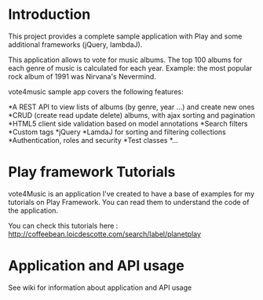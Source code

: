 # Introduction
This project provides a complete sample application with Play and some additional frameworks (jQuery, lambdaJ).

This application allows to vote for music albums. The top 100 albums for each genre of music is calculated for each year. Example: the most popular rock album of 1991 was Nirvana's Nevermind.

vote4music sample app covers the following features:

*A REST API to view lists of albums (by genre, year ...) and create new ones
*CRUD (create read update delete) albums, with ajax sorting and pagination
*HTML5 client side validation based on model annotations
*Search filters
*Custom tags
*jQuery
*LamdaJ for sorting and filtering collections
*Authentication, roles and security
*Test classes
*...

# Play framework Tutorials
vote4Music is an application I've created to have a base of examples for my tutorials on Play Framework. You can read them to understand the code of the application.

You can check this tutorials here : http://coffeebean.loicdescotte.com/search/label/planetplay

# Application and API usage
See wiki for information about application and API usage

